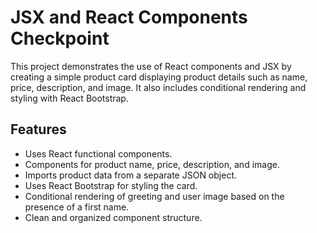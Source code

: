# JSX and React Components Checkpoint

This project demonstrates the use of React components and JSX by creating a simple product card displaying product details such as name, price, description, and image. It also includes conditional rendering and styling with React Bootstrap.

## Features

- Uses React functional components.
- Components for product name, price, description, and image.
- Imports product data from a separate JSON object.
- Uses React Bootstrap for styling the card.
- Conditional rendering of greeting and user image based on the presence of a first name.
- Clean and organized component structure.


